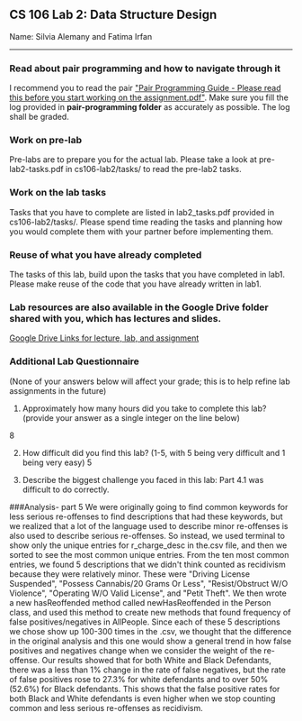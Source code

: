 ## CS 106 Lab 2: Data Structure Design

Name: Silvia Alemany and Fatima Irfan

---

### Read about pair programming and how to navigate through it

I recommend you to read the pair ["Pair Programming Guide - Please read this before you start working on the assignment.pdf"](https://drive.google.com/file/d/1tmSYwfKKXeMVDXvT6q5fPHPbF_vMF9Z4/view?usp=sharing). Make sure you fill the log provided in **pair-programming folder** as accurately as possible. The log shall be graded. 

### Work on pre-lab

Pre-labs are to prepare you for the actual lab. Please take a look at pre-lab2-tasks.pdf in cs106-lab2/tasks/ to read the pre-lab2 tasks. 

### Work on the lab tasks
Tasks that you have to complete are listed in lab2_tasks.pdf provided in cs106-lab2/tasks/. Please spend time reading the tasks and planning how you would complete them with your partner before implementing them.  

### Reuse of what you have already completed
The tasks of this lab, build upon the tasks that you have completed in lab1. Please make reuse of the code that you have already written in lab1. 


### Lab resources are also available in the Google Drive folder shared with you, which has lectures and slides. 

[Google Drive Links for lecture, lab, and assignment](https://drive.google.com/drive/folders/1EuAYlyaFLN97TI7PzW0b8PfPxxaD5Zsk?usp=sharing)

### Additional Lab Questionnaire

(None of your answers below will affect your grade; this is to help refine lab
assignments in the future)

1. Approximately how many hours did you take to complete this lab? (provide your answer as a single integer on the line below)

8

2. How difficult did you find this lab? (1-5, with 5 being very difficult and 1 being very easy)
5

3. Describe the biggest challenge you faced in this lab: Part 4.1 was difficult to do correctly.


###Analysis- part 5
We were originally going to find common keywords for less serious re-offenses to find descriptions that  had these keywords, 
but we realized that a lot of the language used to describe minor re-offenses is also used to describe serious re-offenses.
So instead, we used terminal to show only the unique entries for r_charge_desc in the.csv file, and then we sorted to see the most
common unique entries. From the ten most common entries, we found 5 descriptions that we didn't think counted as recidivism because 
they were relatively minor. These were "Driving License Suspended", "Possess Cannabis/20 Grams Or Less", "Resist/Obstruct W/O Violence",
"Operating W/O Valid License", and "Petit Theft". We then wrote a new hasReoffended method called newHasReoffended in the Person class,
and used this method to create new methods that found frequency of false positives/negatives in AllPeople.
Since each of these 5 descriptions we chose show up 100-300 times in the .csv, we thought that the difference in the original analysis
and this one would show a general trend in how false positives and negatives change when we consider the weight of the re-offense.
Our results showed that for both White and Black Defendants, there was a less than 1% change in the rate of false negatives,
but the rate of false positives rose to 27.3% for white defendants and to over 50% (52.6%) for Black defendants. This shows that the false positive
rates for both Black and White defendants is even higher when we stop counting common and less serious re-offenses as recidivism.
